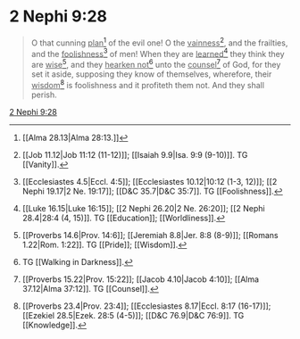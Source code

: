 # 2 Nephi 9:28

> O that cunning <u>plan</u>[^a] of the evil one! O the <u>vainness</u>[^b], and the frailties, and the <u>foolishness</u>[^c] of men! When they are <u>learned</u>[^d] they think they are <u>wise</u>[^e], and they <u>hearken not</u>[^f] unto the <u>counsel</u>[^g] of God, for they set it aside, supposing they know of themselves, wherefore, their <u>wisdom</u>[^h] is foolishness and it profiteth them not. And they shall perish.

[2 Nephi 9:28](https://www.churchofjesuschrist.org/study/scriptures/bofm/2-ne/9?lang=eng&id=p28#p28)


[^a]: [[Alma 28.13|Alma 28:13.]]
[^b]: [[Job 11.12|Job 11:12 (11-12)]]; [[Isaiah 9.9|Isa. 9:9 (9-10)]]. TG [[Vanity]].
[^c]: [[Ecclesiastes 4.5|Eccl. 4:5]]; [[Ecclesiastes 10.12|10:12 (1-3, 12)]]; [[2 Nephi 19.17|2 Ne. 19:17]]; [[D&C 35.7|D&C 35:7]]. TG [[Foolishness]].
[^d]: [[Luke 16.15|Luke 16:15]]; [[2 Nephi 26.20|2 Ne. 26:20]]; [[2 Nephi 28.4|28:4 (4, 15)]]. TG [[Education]]; [[Worldliness]].
[^e]: [[Proverbs 14.6|Prov. 14:6]]; [[Jeremiah 8.8|Jer. 8:8 (8-9)]]; [[Romans 1.22|Rom. 1:22]]. TG [[Pride]]; [[Wisdom]].
[^f]: TG [[Walking in Darkness]].
[^g]: [[Proverbs 15.22|Prov. 15:22]]; [[Jacob 4.10|Jacob 4:10]]; [[Alma 37.12|Alma 37:12]]. TG [[Counsel]].
[^h]: [[Proverbs 23.4|Prov. 23:4]]; [[Ecclesiastes 8.17|Eccl. 8:17 (16-17)]]; [[Ezekiel 28.5|Ezek. 28:5 (4-5)]]; [[D&C 76.9|D&C 76:9]]. TG [[Knowledge]].
